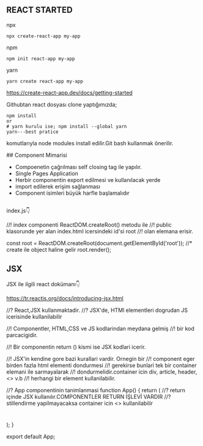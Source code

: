 


## REACT STARTED

npx
```
npx create-react-app my-app
```
npm 
```
npm init react-app my-app
```
yarn
```
yarn create react-app my-app
```

[]()https://create-react-app.dev/docs/getting-started



Githubtan react dosyası clone yaptığımızda;
```
npm install
or 
# yarn kurulu ise; npm install --global yarn
yarn---best pratice
```
komutlarıyla node modules install edilir.Git bash kullanmak önerilir.

## Component Mimarisi
- Compoenetin çağrılması self closing tag ile yapılır.
- Single Pages Application
- Herbir componentin export edilmesi ve kullanılacak yerde 
- import edilerek erişim sağlanması
- Component isimleri büyük harfle başlamalıdır

<img src="">

index.js👇

//! index componenti ReactDOM.createRoot() metodu ile
//! public klasorunde yer alan index.html icersindeki id'si root
//! olan elemana erisir.

const root = ReactDOM.createRoot(document.getElementById('root')); //* create ile object haline gelir
root.render(<App />);


## JSX 

JSX ile ilgili react dokümanı👇

[]()https://tr.reactjs.org/docs/introducing-jsx.html



//? React,JSX kullanmaktadir.
//? JSX'de, HTMl elementleri dogrudan JS icerisinde kullanilabilir

//! Componentler, HTML,CSS ve JS kodlarindan meydana gelmiş
//! bir kod parcacigidir.

//! Bir componentin return () kismi ise JSX kodlari icerir.

//! JSX'in kendine gore bazi kurallari vardir. Ornegin bir
//! component eger birden fazla html elementi dondurmesi
//! gerekirse bunlari tek bir container elemani ile sarmayalarak
//! dondurmelidir.container icin div, article, header, <> v.b
//! herhangi bir element kullanilabilir.


//? App componentinin tanimlanmasi
function App() {
  return (
    //? return içinde JSX kullanılır.COMPONENTLER RETURN İŞLEVİ VARDIR
     //? stillendirme yapilmayacaksa container icin <> kullanilabilir
    <div>
     <h1></h1>
    </div>
  );
}

export default App;